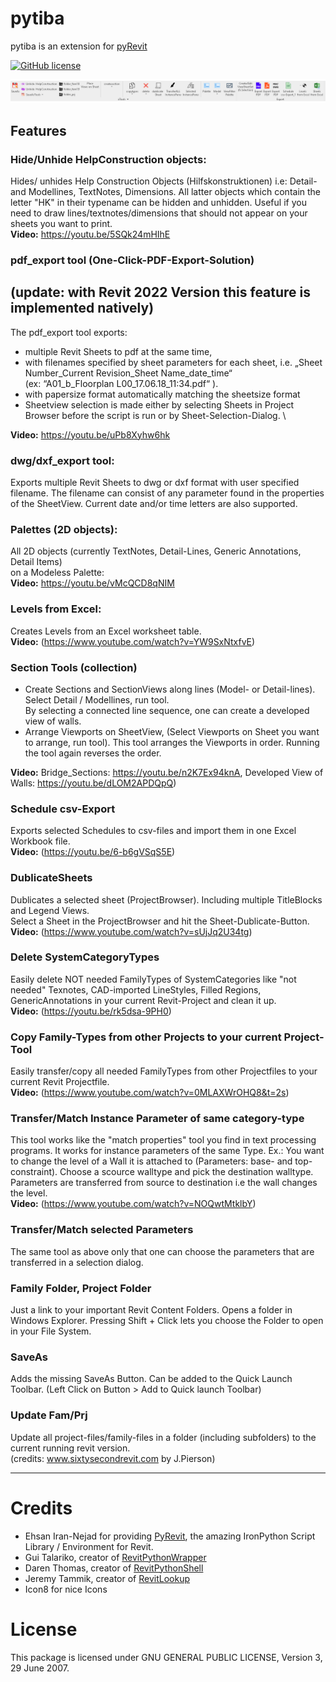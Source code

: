 # pytiba
pytiba is an extension for [pyRevit](http://eirannejad.github.io/pyRevit/)

[![GitHub license](https://img.shields.io/badge/License-GPL3-brightgreen.svg)](https://github.com/tillbaum/pytiba/blob/master/LICENSE)

![](https://github.com/tillbaum/pytiba/blob/master/pytiba%20documentation/pytiba.png)

## Features
### Hide/Unhide HelpConstruction objects:
Hides/ unhides Help Construction Objects (Hilfskonstruktionen) i.e: Detail- and Modellines, TextNotes, Dimensions. 
All latter objects which contain the letter "HK" in their typename can be hidden and unhidden. 
Useful if you need to draw lines/textnotes/dimensions that should not appear on your sheets you want to print.\
__Video:__ https://youtu.be/5SQk24mHIhE

### pdf_export tool (One-Click-PDF-Export-Solution)
## (update: with Revit 2022 Version this feature is implemented natively)
The pdf_export tool exports: 
+   multiple Revit Sheets to pdf at the same time, 
+   with filenames specified by sheet parameters for each sheet, i.e. 
    „Sheet Number_Current Revision_Sheet Name_date_time“ \
    (ex: “A01_b_Floorplan L00_17.06.18_11:34.pdf“ ). 
+   with papersize format automatically matching the sheetsize format 
+   Sheetview selection is made either by selecting Sheets in Project Browser 
    before the script is run or by Sheet-Selection-Dialog. \
    
 __Video:__ https://youtu.be/uPb8Xyhw6hk 

### dwg/dxf_export tool:
Exports multiple Revit Sheets to dwg or dxf format with user specified filename.
The filename can consist of any parameter found in the properties of the SheetView. 
Current date and/or time letters are also supported. 

### Palettes (2D objects):
All 2D objects (currently TextNotes, Detail-Lines, Generic Annotations, Detail Items)  
on a Modeless Palette:  
__Video:__ https://youtu.be/vMcQCD8qNIM 


### Levels from Excel:
Creates Levels from an Excel worksheet table.  
__Video:__ (https://www.youtube.com/watch?v=YW9SxNtxfvE)

### Section Tools (collection)
+ Create Sections and SectionViews along lines (Model- or Detail-lines).  
Select Detail / Modellines, run tool.  
By selecting a connected line sequence, one can create a developed view of walls. 
+ Arrange Viewports on SheetView, (Select Viewports on Sheet you want to arrange, run tool).
This tool arranges the Viewports in order. Running the tool again reverses the order.  

__Video:__ Bridge_Sections: https://youtu.be/n2K7Ex94knA, Developed View of Walls: https://youtu.be/dLOM2APDQpQ)

### Schedule csv-Export
Exports selected Schedules to csv-files and import them in one Excel Workbook file.  
__Video:__ (https://youtu.be/6-b6gVSqS5E)

### DublicateSheets
Dublicates a selected sheet (ProjectBrowser). Including multiple TitleBlocks and Legend Views.  
Select a Sheet in the ProjectBrowser and hit the Sheet-Dublicate-Button.  
__Video:__ (https://www.youtube.com/watch?v=sUjJq2U34tg)

### Delete SystemCategoryTypes
Easily delete NOT needed FamilyTypes of SystemCategories like "not needed" Texnotes, CAD-imported LineStyles, Filled Regions, GenericAnnotations
in your current Revit-Project and clean it up.  
__Video:__ (https://youtu.be/rk5dsa-9PH0)

### Copy Family-Types from other Projects to your current Project-Tool
Easily transfer/copy all needed FamilyTypes from other Projectfiles to your current Revit Projectfile.  
__Video:__ (https://www.youtube.com/watch?v=0MLAXWrOHQ8&t=2s)

### Transfer/Match Instance Parameter of same category-type
This tool works like the "match properties" tool you find in text processing programs. It works for instance parameters of the same Type.
Ex.: You want to change the level of a Wall it is attached to (Parameters: base- and top-constraint). 
Choose a scource walltype and pick the destination walltype.  
Parameters are transferred from source to destination i.e the wall changes the level.  
__Video:__ (https://www.youtube.com/watch?v=NOQwtMtklbY)  
  
### Transfer/Match selected Parameters  
The same tool as above only that one can choose the parameters that are transferred in a selection dialog.
  
### Family Folder, Project Folder  
Just a link to your important Revit Content Folders. 
Opens a folder in Windows Explorer. 
Pressing Shift + Click lets you choose the Folder to open in your File System. 
  
### SaveAs
Adds the missing SaveAs Button. Can be added to the Quick Launch Toolbar. (Left Click on Button > Add to Quick launch Toolbar)

### Update Fam/Prj
Update all project-files/family-files in a folder (including subfolders) to the current running revit version.  
(credits: www.sixtysecondrevit.com by J.Pierson)



-----------------------------------------------------------------------------------------------------
# Credits
+ Ehsan Iran-Nejad for providing [PyRevit](https://github.com/eirannejad/pyRevit), the amazing IronPython Script Library / Environment for Revit. 
+ Gui Talariko, creator of [RevitPythonWrapper](https://revitpythonwrapper.readthedocs.io/en/latest/)
+ Daren Thomas, creator of [RevitPythonShell](https://github.com/architecture-building-systems/revitpythonshell)
+ Jeremy Tammik, creator of [RevitLookup](https://github.com/jeremytammik/RevitLookup)
+ Icon8 for nice Icons

# License
This package is licensed under GNU GENERAL PUBLIC LICENSE, Version 3, 29 June 2007.




